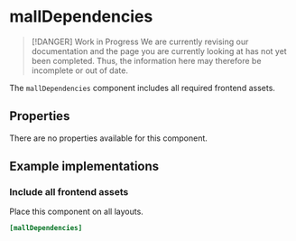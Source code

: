 # mallDependencies

> [!DANGER] Work in Progress
> We are currently revising our documentation and the page you are currently looking at has not yet 
> been completed. Thus, the information here may therefore be incomplete or out of date.

The `mallDependencies` component includes all required frontend assets.

## Properties

There are no properties available for this component.

## Example implementations

### Include all frontend assets

Place this component on all layouts.

```ini
[mallDependencies]
```